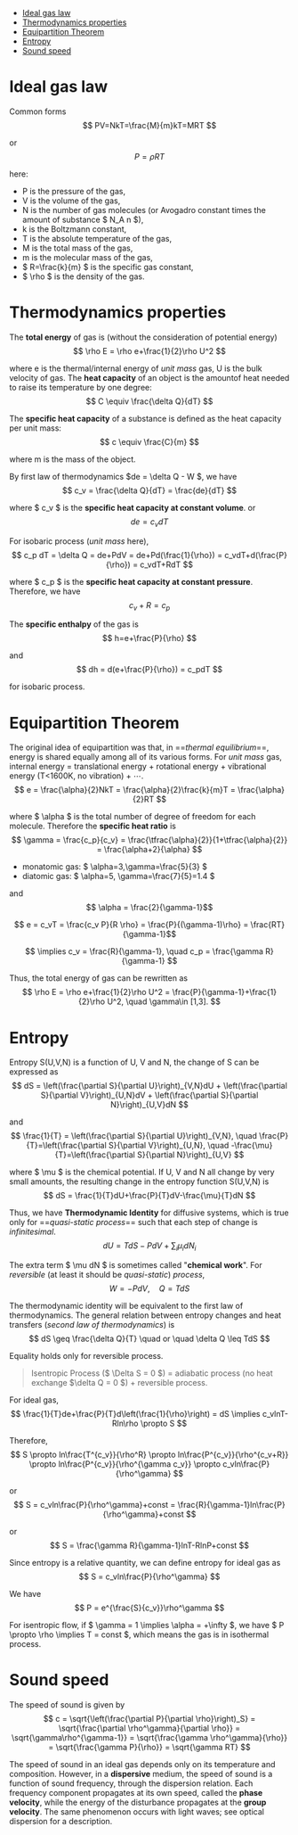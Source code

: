 
<!-- @import "[TOC]" {cmd="toc" depthFrom=1 depthTo=6 orderedList=false} -->

<!-- code_chunk_output -->

- [Ideal gas law](#ideal-gas-law)
- [Thermodynamics properties](#thermodynamics-properties)
- [Equipartition Theorem](#equipartition-theorem)
- [Entropy](#entropy)
- [Sound speed](#sound-speed)

<!-- /code_chunk_output -->

# Ideal gas law

Common forms
$$ PV=NkT=\frac{M}{m}kT=MRT $$

or
$$ P=\rho RT$$

here:

- P is the pressure of the gas,
- V is the volume of the gas,
- N is the number of gas molecules (or Avogadro constant times the amount of substance $ N_A n $),
- k is the Boltzmann constant,
- T is the absolute temperature of the gas,
- M is the total mass of the gas,
- m is the molecular mass of the gas,
- $ R=\frac{k}{m} $ is the specific gas constant,
- $ \rho $ is the density of the gas.

# Thermodynamics properties

The **total energy** of gas is (without the consideration of potential energy)
$$ \rho E = \rho e+\frac{1}{2}\rho U^2 $$

where e is the thermal/internal energy of *unit mass* gas, U is the bulk velocity of gas.
The **heat capacity** of an object is the amountof heat needed to raise its temperature by one degree:
$$ C \equiv \frac{\delta Q}{dT} $$

The **specific heat capacity** of a substance is defined as the heat capacity per unit mass:
$$ c \equiv \frac{C}{m} $$

where m is the mass of the object.

By first law of thermodynamics $de = \delta Q - W $, we have
$$ c_v = \frac{\delta Q}{dT} = \frac{de}{dT} $$

where $ c_v $ is the **specific heat capacity at constant volume**.
or
$$ de = c_v dT $$

For isobaric process (*unit mass* here),
$$ c_p dT = \delta Q = de+PdV = de+Pd(\frac{1}{\rho}) = c_vdT+d(\frac{P}{\rho}) = c_vdT+RdT $$

where $ c_p $ is the **specific heat capacity at constant pressure**.
Therefore, we have
$$ c_v+R=c_p $$

The **specific enthalpy** of the gas is
$$ h=e+\frac{P}{\rho} $$

and
$$ dh = d(e+\frac{P}{\rho}) = c_pdT $$

for isobaric process.

# Equipartition Theorem

The original idea of equipartition was that, in ==*thermal equilibrium*==, energy is shared equally among all of its various forms. For *unit mass* gas, internal energy = translational energy + rotational energy + vibrational energy (T<1600K, no vibration) + $\cdots$.
$$ e = \frac{\alpha}{2}NkT = \frac{\alpha}{2}\frac{k}{m}T = \frac{\alpha}{2}RT $$

where $ \alpha $ is the total number of degree of freedom for each molecule.
Therefore the **specific heat ratio** is
$$ \gamma = \frac{c_p}{c_v} = \frac{\tfrac{\alpha}{2}}{1+\tfrac{\alpha}{2}} = \frac{\alpha+2}{\alpha} $$

- monatomic gas: $ \alpha=3,\gamma=\frac{5}{3} $
- diatomic gas: $ \alpha=5, \gamma=\frac{7}{5}=1.4 $    

and
$$ \alpha = \frac{2}{\gamma-1}$$

$$ e = c_vT = \frac{c_v P}{R \rho} = \frac{P}{(\gamma-1)\rho} = \frac{RT}{\gamma-1}$$

$$ \implies c_v = \frac{R}{\gamma-1}, \quad c_p = \frac{\gamma R}{\gamma-1} $$

Thus, the total energy of gas can be rewritten as
$$ \rho E = \rho e+\frac{1}{2}\rho U^2 = \frac{P}{\gamma-1}+\frac{1}{2}\rho U^2, \quad \gamma\in [1,3]. $$

# Entropy

Entropy S(U,V,N) is a function of U, V and N, the change of S can be expressed as
$$ dS = \left(\frac{\partial S}{\partial U}\right)_{V,N}dU + \left(\frac{\partial S}{\partial V}\right)_{U,N}dV + \left(\frac{\partial S}{\partial N}\right)_{U,V}dN $$

and
$$ \frac{1}{T} = \left(\frac{\partial S}{\partial U}\right)_{V,N}, \quad
    \frac{P}{T}=\left(\frac{\partial S}{\partial V}\right)_{U,N}, \quad
    -\frac{\mu}{T}=\left(\frac{\partial S}{\partial N}\right)_{U,V} $$

where $ \mu $ is the chemical potential.
If U, V and N all change by very small amounts, the resulting change in the entropy function S(U,V,N) is
$$ dS = \frac{1}{T}dU+\frac{P}{T}dV-\frac{\mu}{T}dN $$

Thus, we have **Thermodynamic Identity** for diffusive systems, which is true only for ==*quasi-static process*== such that each step of change is *infinitesimal*.
$$ dU = TdS-PdV+\sum_i \mu_i dN_i $$

The extra term $ \mu dN $ is sometimes called "**chemical work**".
For *reversible* (at least it should be *quasi-static*) *process*,
$$ W=-PdV, \quad Q=TdS $$

The thermodynamic identity will be equivalent to the first law of thermodynamics.
The general relation between entropy changes and heat transfers (*second law of thermodynamics*) is
$$ dS \geq \frac{\delta Q}{T} \quad or \quad \delta Q \leq TdS $$

Equality holds only for reversible process.
>Isentropic Process ($ \Delta S = 0 $) = adiabatic process (no heat exchange $\delta Q = 0 $) + reversible process.

For ideal gas,
$$ \frac{1}{T}de+\frac{P}{T}d\left(\frac{1}{\rho}\right) = dS \implies c_vlnT-Rln\rho \propto S $$

Therefore,
$$ S \propto ln\frac{T^{c_v}}{\rho^R} \propto ln\frac{P^{c_v}}{\rho^{c_v+R}} \propto ln\frac{P^{c_v}}{\rho^{\gamma c_v}} \propto c_vln\frac{P}{\rho^\gamma} $$

or
$$ S = c_vln\frac{P}{\rho^\gamma}+const = \frac{R}{\gamma-1}ln\frac{P}{\rho^\gamma}+const $$

or
$$ S = \frac{\gamma R}{\gamma-1}lnT-RlnP+const $$

Since entropy is a relative quantity, we can define entropy for ideal gas as
$$ S = c_vln\frac{P}{\rho^\gamma} $$

We have
$$ P = e^{\frac{S}{c_v}}\rho^\gamma $$

For isentropic flow, if $ \gamma = 1 \implies \alpha = +\infty $, we have $ P \propto \rho \implies T = const $, which means the gas is in isothermal process.

# Sound speed

The speed of sound is given by
$$ c = \sqrt{\left(\frac{\partial P}{\partial \rho}\right)_S} =  \sqrt{\frac{\partial \rho^\gamma}{\partial \rho}} = \sqrt{\gamma\rho^{\gamma-1}} = \sqrt{\frac{\gamma \rho^\gamma}{\rho}} = \sqrt{\frac{\gamma P}{\rho}} = \sqrt{\gamma RT} $$

The speed of sound in an ideal gas depends only on its temperature and composition.
However, in a **dispersive** medium, the speed of sound is a function of sound frequency, through the dispersion relation. Each frequency component propagates at its own speed, called the **phase velocity**, while the energy of the disturbance propagates at the **group velocity**. The same phenomenon occurs with light waves; see optical dispersion for a description.
